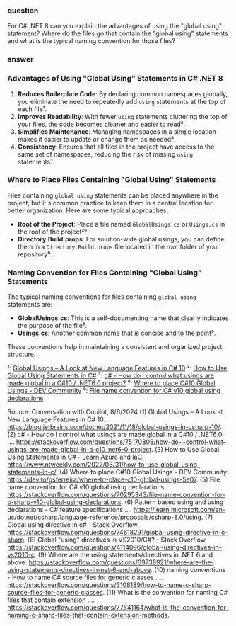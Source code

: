 ### question
For C# .NET 8 can you explain the advantages of using the "global using" statement?  Where do the files go that contain the "global using" statements and what is the typical naming convention for those files?

### answer

### Advantages of Using "Global Using" Statements in C# .NET 8

1. **Reduces Boilerplate Code**: By declaring common namespaces globally, you eliminate the need to repeatedly add `using` statements at the top of each file¹.
2. **Improves Readability**: With fewer `using` statements cluttering the top of your files, the code becomes cleaner and easier to read².
3. **Simplifies Maintenance**: Managing namespaces in a single location makes it easier to update or change them as needed³.
4. **Consistency**: Ensures that all files in the project have access to the same set of namespaces, reducing the risk of missing `using` statements³.

### Where to Place Files Containing "Global Using" Statements

Files containing `global using` statements can be placed anywhere in the project, but it's common practice to keep them in a central location for better organization. Here are some typical approaches:

- **Root of the Project**: Place a file named `GlobalUsings.cs` or `Usings.cs` in the root of the project²⁶.
- **Directory.Build.props**: For solution-wide global usings, you can define them in a `Directory.Build.props` file located in the root folder of your repository⁶.

### Naming Convention for Files Containing "Global Using" Statements

The typical naming conventions for files containing `global using` statements are:

- **GlobalUsings.cs**: This is a self-documenting name that clearly indicates the purpose of the file⁹.
- **Usings.cs**: Another common name that is concise and to the point⁹.

These conventions help in maintaining a consistent and organized project structure.

¹: [Global Usings – A Look at New Language Features in C# 10](https://blog.jetbrains.com/dotnet/2021/11/18/global-usings-in-csharp-10/)
²: [How to Use Global Using Statements in C#](https://www.ntweekly.com/2022/03/31/how-to-use-global-using-statements-in-c/)
³: [c# - How do I control what usings are made global in a C#10 / .NET6.0 project?](https://stackoverflow.com/questions/75170808/how-do-i-control-what-usings-are-made-global-in-a-c10-net6-0-project)
⁶: [Where to place C#10 Global Usings - DEV Community](https://dev.to/gsferreira/where-to-place-c10-global-usings-5e07)
⁹: [File name convention for C# v10 global using declarations](https://stackoverflow.com/questions/70295343/file-name-convention-for-c-sharp-v10-global-using-declarations)

Source: Conversation with Copilot, 8/6/2024
(1) Global Usings – A Look at New Language Features in C# 10. https://blog.jetbrains.com/dotnet/2021/11/18/global-usings-in-csharp-10/.
(2) c# - How do I control what usings are made global in a C#10 / .NET6.0 .... https://stackoverflow.com/questions/75170808/how-do-i-control-what-usings-are-made-global-in-a-c10-net6-0-project.
(3) How to Use Global Using Statements in C# - Learn Azure and IaC. https://www.ntweekly.com/2022/03/31/how-to-use-global-using-statements-in-c/.
(4) Where to place C#10 Global Usings - DEV Community. https://dev.to/gsferreira/where-to-place-c10-global-usings-5e07.
(5) File name convention for C# v10 global using declarations. https://stackoverflow.com/questions/70295343/file-name-convention-for-c-sharp-v10-global-using-declarations.
(6) Pattern based using and using declarations - C# feature specifications .... https://learn.microsoft.com/en-us/dotnet/csharp/language-reference/proposals/csharp-8.0/using.
(7) Global using directive in c# - Stack Overflow. https://stackoverflow.com/questions/74618291/global-using-directive-in-c-sharp.
(8) Global "using" directives in VS2010/C#? - Stack Overflow. https://stackoverflow.com/questions/4114096/global-using-directives-in-vs2010-c.
(9) Where are the using statements/directives in .NET 6 and above. https://stackoverflow.com/questions/69738921/where-are-the-using-statements-directives-in-net-6-and-above.
(10) naming conventions - How to name C# source files for generic classes .... https://stackoverflow.com/questions/3108189/how-to-name-c-sharp-source-files-for-generic-classes.
(11) What is the convention for naming C# files that contain extension .... https://stackoverflow.com/questions/77641164/what-is-the-convention-for-naming-c-sharp-files-that-contain-extension-methods.